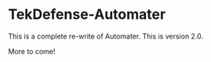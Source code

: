 TekDefense-Automater
====================

This is a complete re-write of Automater. This is version 2.0.

More to come!
